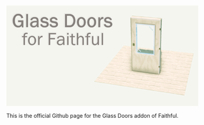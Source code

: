 ![Main Image](https://github.com/RobertRR11/Glass-Doors-Addon-for-Faithful/blob/master/Main%20Image.png)

This is the official Github page for the Glass Doors addon of Faithful.
